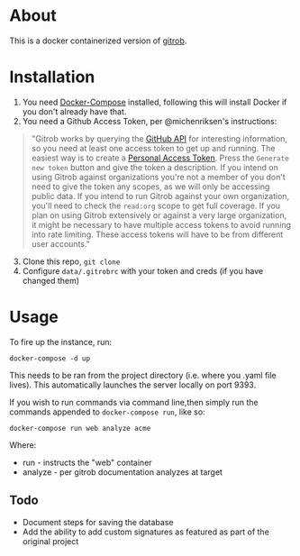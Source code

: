 # About
This is a docker containerized version of [gitrob](https://github.com/michenriksen/gitrob).

# Installation
1. You need [Docker-Compose](https://docs.docker.com/compose/) installed, following this will install Docker if you don't already have that.
2. You need a Github Access Token, per @michenriksen's instructions:
> "Gitrob works by querying the [GitHub API](https://developer.github.com/v3/) for interesting information, so you need at least one 
access token to get up and running. The easiest way is to create a [Personal Access Token](https://github.com/settings/tokens). Press the `Generate new token` button and give the token a description. If you intend on using Gitrob against organizations you're not a member of you don't need to give the token any scopes, as we will only be accessing public data. If you intend to run Gitrob against your own organization, you'll need to check the `read:org` scope to get full coverage.
If you plan on using Gitrob extensively or against a very large organization, it might be necessary to have multiple access tokens to avoid running into rate limiting. These access tokens will have to be from different user accounts."
3. Clone this repo, `git clone `
4. Configure `data/.gitrobrc` with your token and creds (if you have changed them)

# Usage

To fire up the instance, run:
```
docker-compose -d up
```
This needs to be ran from the project directory (i.e. where you .yaml file lives). This automatically launches the server locally on port 9393.

If you wish to run commands via command line,then simply run the commands appended to `docker-compose run`, like so:
```
docker-compose run web analyze acme
```
Where:
* run - instructs the "web" container
* analyze - per gitrob documentation analyzes at target

## Todo
* Document steps for saving the database
* Add the ability to add custom signatures as featured as part of the original project

